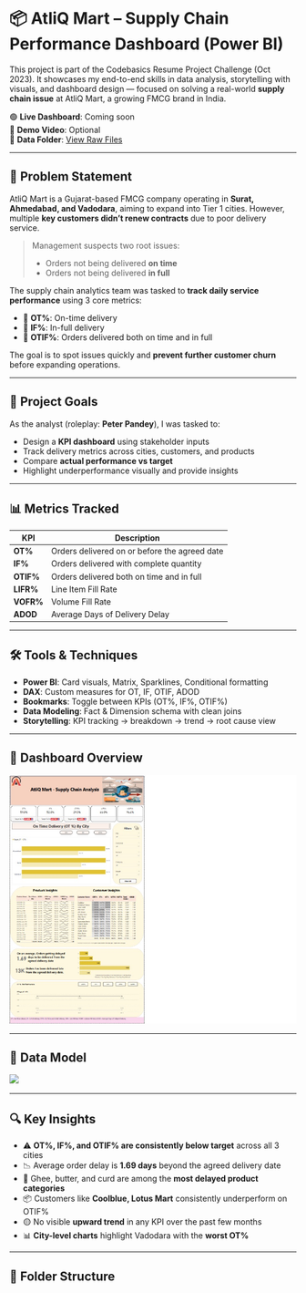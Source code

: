 # 📦 AtliQ Mart – Supply Chain Performance Dashboard (Power BI)

This project is part of the Codebasics Resume Project Challenge (Oct 2023). It showcases my end-to-end skills in data analysis, storytelling with visuals, and dashboard design — focused on solving a real-world **supply chain issue** at AtliQ Mart, a growing FMCG brand in India.

🟢 **Live Dashboard**: Coming soon  
🎥 **Demo Video**: Optional  
📂 **Data Folder**: [View Raw Files](./data/)

---

## 🧠 Problem Statement

AtliQ Mart is a Gujarat-based FMCG company operating in **Surat, Ahmedabad, and Vadodara**, aiming to expand into Tier 1 cities. However, multiple **key customers didn’t renew contracts** due to poor delivery service.

> Management suspects two root issues:
> - Orders not being delivered **on time**
> - Orders not being delivered **in full**

The supply chain analytics team was tasked to **track daily service performance** using 3 core metrics:

- 📍 **OT%**: On-time delivery
- 📍 **IF%**: In-full delivery
- 📍 **OTIF%**: Orders delivered both on time and in full

The goal is to spot issues quickly and **prevent further customer churn** before expanding operations.

---

## 🎯 Project Goals

As the analyst (roleplay: **Peter Pandey**), I was tasked to:

- Design a **KPI dashboard** using stakeholder inputs
- Track delivery metrics across cities, customers, and products
- Compare **actual performance vs target**
- Highlight underperformance visually and provide insights

---

## 📊 Metrics Tracked

| KPI     | Description |
|---------|-------------|
| **OT%** | Orders delivered on or before the agreed date |
| **IF%** | Orders delivered with complete quantity |
| **OTIF%** | Orders delivered both on time and in full |
| **LIFR%** | Line Item Fill Rate |
| **VOFR%** | Volume Fill Rate |
| **ADOD** | Average Days of Delivery Delay |

---

## 🛠️ Tools & Techniques

- **Power BI**: Card visuals, Matrix, Sparklines, Conditional formatting
- **DAX**: Custom measures for OT, IF, OTIF, ADOD
- **Bookmarks**: Toggle between KPIs (OT%, IF%, OTIF%)
- **Data Modeling**: Fact & Dimension schema with clean joins
- **Storytelling**: KPI tracking → breakdown → trend → root cause view

---

## 📸 Dashboard Overview

<img src="Dashboard.jpg" width="800">

---

## 🧾 Data Model

<img src="https://github.com/YOUR_USERNAME/AtliQ_Mart_Supply_Chain_Analysis/blob/main/resources/data_model.png" height="400">

---

## 🔍 Key Insights

- ⚠️ **OT%, IF%, and OTIF% are consistently below target** across all 3 cities
- 📉 Average order delay is **1.69 days** beyond the agreed delivery date
- 🧈 Ghee, butter, and curd are among the **most delayed product categories**
- 📦 Customers like **Coolblue, Lotus Mart** consistently underperform on OTIF%
- 🟡 No visible **upward trend** in any KPI over the past few months
- 📊 **City-level charts** highlight Vadodara with the **worst OT%**

---

## 📁 Folder Structure

